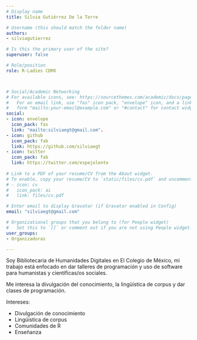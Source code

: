 ```yaml
---
# Display name
title: Silvia Gutiérrez De la Torre

# Username (this should match the folder name)
authors:
- silviagutierrez

# Is this the primary user of the site?
superuser: false

# Role/position
role: R-Ladies CDMX



# Social/Academic Networking
# For available icons, see: https://sourcethemes.com/academic/docs/page-builder/#icons
#   For an email link, use "fas" icon pack, "envelope" icon, and a link in the
#   form "mailto:your-email@example.com" or "#contact" for contact widget.
social:
- icon: envelope
  icon_pack: fas
  link: "mailto:silviaegt@gmail.com".
- icon: github
  icon_pack: fab
  link: https://github.com/silviaegt
- icon: twitter
  icon_pack: fab
  link: https://twitter.com/espejolento
  
# Link to a PDF of your resume/CV from the About widget.
# To enable, copy your resume/CV to `static/files/cv.pdf` and uncomment the lines below.
# - icon: cv
#   icon_pack: ai
#   link: files/cv.pdf

# Enter email to display Gravatar (if Gravatar enabled in Config)
email: "silviaegt@gmail.com"

# Organizational groups that you belong to (for People widget)
#   Set this to `[]` or comment out if you are not using People widget.
user_groups:
- Organizadoras

---
```


Soy Bibliotecaria de Humanidades Digitales en El Colegio de México, mi trabajo está enfocado en dar talleres de programación y uso de software para humanistas y científicas/os sociales. 

Me interesa la divulgación del conocimiento, la lingüística de corpus y dar clases de programación.

Intereses:
- Divulgación de conocimiento
- Lingüística de corpus
- Comunidades de R
- Enseñanza
